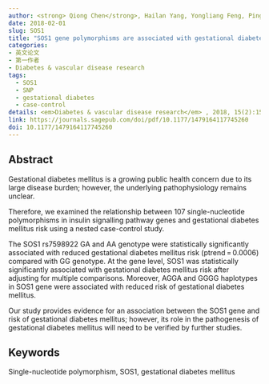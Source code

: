 ```yaml
---
author: <strong> Qiong Chen</strong>, Hailan Yang, Yongliang Feng, Ping Zhang, Weiwei Wu, Shuzhen Li, Brian Thompson, Xin Wang, Tingting Peng, Fang Wang, Bingjie Xie, Pengge Guo, Mei Li, Ying Wang, Nan Zhao, Suping Wang, Yawei Zhang
date: 2018-02-01 
slug: SOS1  
title: "SOS1 gene polymorphisms are associated with gestational diabetes mellitus in a Chinese population: Results from a nested case-control study in Taiyuan, China" 
categories: 
- 英文论文
- 第一作者
- Diabetes & vascular disease research
tags:
  - SOS1
  - SNP
  - gestational diabetes
  - case-control
details: <em>Diabetes & vascular disease research</em> , 2018, 15(2):158-161
link: https://journals.sagepub.com/doi/pdf/10.1177/1479164117745260
doi: 10.1177/1479164117745260
---
```


## Abstract
Gestational diabetes mellitus is a growing public health concern due to its large disease burden; however, 
the underlying pathophysiology remains unclear. 

Therefore, we examined the relationship between 107 
single-nucleotide polymorphisms in insulin signalling pathway genes and gestational diabetes mellitus risk 
using a nested case-control study. 

The SOS1 rs7598922 GA and AA genotype were statistically significantly 
associated with reduced gestational diabetes mellitus risk (ptrend = 0.0006) compared with GG genotype. 
At the gene level, SOS1 was statistically significantly associated with gestational diabetes mellitus risk after 
adjusting for multiple comparisons. Moreover, AGGA and GGGG haplotypes in SOS1 gene were associated with 
reduced risk of gestational diabetes mellitus. 

Our study provides evidence for an association between the SOS1 gene and risk of gestational diabetes mellitus; 
however, its role in the pathogenesis of gestational diabetes mellitus will need to be verified by further studies.

## Keywords
Single-nucleotide polymorphism, SOS1, gestational diabetes mellitus